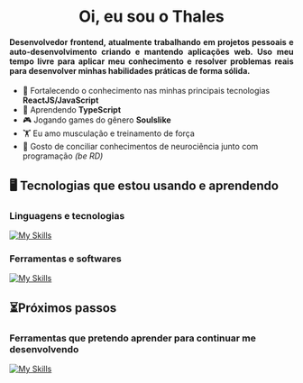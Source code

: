 <h1 align="center">Oi, eu sou o Thales</h1>
<h4 align="justify">Desenvolvedor frontend, atualmente trabalhando em projetos pessoais e auto-desenvolvimento criando e mantendo aplicações web. Uso meu tempo livre para aplicar meu conhecimento e resolver problemas reais para desenvolver minhas habilidades práticas de forma sólida.</h4>


- 🌲 Fortalecendo o conhecimento nas minhas principais tecnologias **ReactJS/JavaScript**
- 🌱 Aprendendo **TypeScript**
- 🎮 Jogando games do gênero **Soulslike**
- 🏋 Eu amo musculação e treinamento de força
- 🧠 Gosto de conciliar conhecimentos de neurociência junto com programação _(be RD)_

## 🖥️ Tecnologias que estou usando e aprendendo
### Linguagens e tecnologias
[![My Skills](https://skillicons.dev/icons?i=js,html,css,react,ts,nextjs&perline=6)](https://skillicons.dev)
### Ferramentas e softwares
[![My Skills](https://skillicons.dev/icons?i=git,github,vscode,npm,notion,obsidian&perline=6)](https://skillicons.dev)

## ⏳Próximos passos
### Ferramentas que pretendo aprender para continuar me desenvolvendo
[![My Skills](https://skillicons.dev/icons?i=tailwind,sass,nodejs,mongodb,postgres,linux&perline=6)](https://skillicons.dev)
